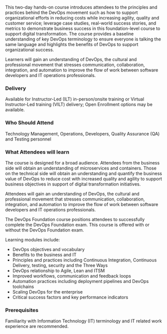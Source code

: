 <!-- DevOps Foundation (DevOps Institute) -->

This two-day hands-on course introduces attendees to the principles and practices behind the DevOps movement such as how to support organizational efforts in reducing costs while increasing agility, quality and customer service; leverage case studies, real-world success stories, and metrics to demonstrate business success in this foundation-level course to support digital transformation. The course provides a baseline understanding of key DevOps terminology to ensure everyone is talking the same language and highlights the benefits of DevOps to support organizational success.

Learners will gain an understanding of DevOps, the cultural and professional movement that stresses communication, collaboration, integration, and automation to improve the flow of work between software developers and IT operations professionals.


### Delivery

Available for Instructor-Led (ILT) in-person/onsite training or Virtual Instructor-Led training (VILT) delivery; Open Enrollment options may be available.


### Who Should Attend

Technology Management, Operations, Developers, Quality Assurance (QA) and Testing personnel


### What Attendees will learn

The course is designed for a broad audience. Attendees from the business side will obtain an understanding of microservices and containers. Those on the technical side will obtain an understanding and quantify the business value of DevOps to reduce cost with increased quality and agility to support business objectives in support of digital transformation initiatives.

Attendees will gain an understanding of DevOps, the cultural and professional movement that stresses communication, collaboration, integration, and automation to improve the flow of work between software developers and IT operations professionals.

The DevOps Foundation course positions attendees to successfully complete the DevOps Foundation exam.
This course is offered with or without the DevOps Foundation exam.

Learning modules include:

- DevOps objectives and vocabulary
-	Benefits to the business and IT
-	Principles and practices including Continuous Integration, Continuous Delivery, testing, security and the Three Ways
-	DevOps relationship to Agile, Lean and ITSM
-	Improved workflows, communication and feedback loops
-	Automation practices including deployment pipelines and DevOps toolchains
-	Scaling DevOps for the enterprise
-	Critical success factors and key performance indicators


### Prerequisites

Familiarity with Information Technology (IT) terminology and IT related work experience are recommended.
